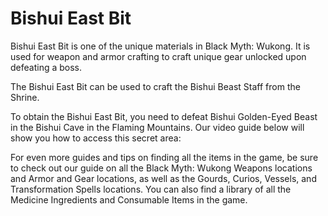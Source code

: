 # Bishui East Bit

Bishui East Bit is one of the unique materials in Black Myth: Wukong. It is used for weapon and armor crafting to craft unique gear unlocked upon defeating a boss. 

The Bishui East Bit can be used to craft the Bishui Beast Staff from the Shrine. 

To obtain the Bishui East Bit, you need to defeat Bishui Golden-Eyed Beast in the Bishui Cave in the Flaming Mountains. Our video guide below will show you how to access this secret area: 

For even more guides and tips on finding all the items in the game, be sure to check out our guide on all the Black Myth: Wukong Weapons locations and Armor and Gear locations, as well as the Gourds, Curios, Vessels, and Transformation Spells locations. You can also find a library of all the Medicine Ingredients and Consumable Items in the game.